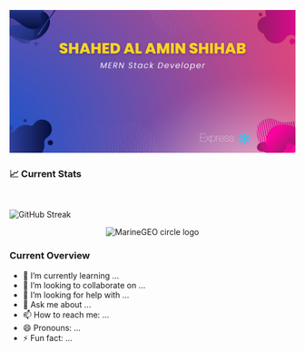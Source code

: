 
![Github Portfolio Banner!](https://raw.githubusercontent.com/shihab01118/shihab01118/main/images/Blue%20Pink%20Gradient%20Fashion%20Banner.jpg "Portfolio Banner")

### 📈 Current Stats
<br>

![GitHub Streak](https://github-readme-streak-stats.herokuapp.com?user=shihab01118&theme=neon&card_width=600)

<p align="center">
    <img src="https://github-readme-streak-stats.herokuapp.com?user=shihab01118&theme=neon" alt="MarineGEO circle logo" style="width:600px"/>
</p>


### Current Overview

<!-- - 🔭 I’m currently working on ... -->
- 🌱 I’m currently learning ...
- 👯 I’m looking to collaborate on ...
- 🤔 I’m looking for help with ...
- 💬 Ask me about ...
- 📫 How to reach me: ...
- 😄 Pronouns: ...
- ⚡ Fun fact: ...

